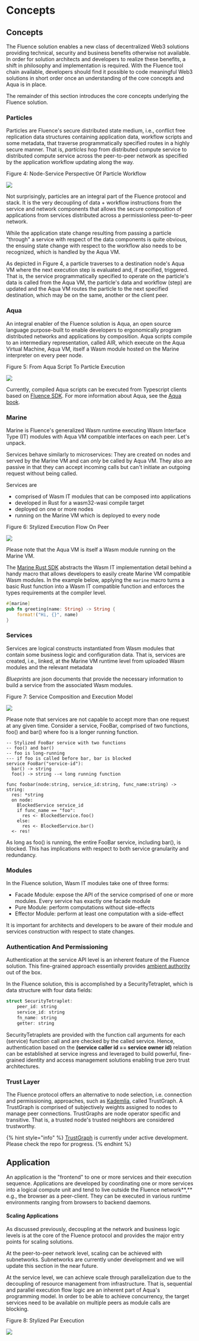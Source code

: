 # Concepts

## Concepts

The Fluence solution enables a new class of decentralized Web3 solutions providing technical, security and business benefits otherwise not available. In order for solution architects and developers to realize these benefits, a shift in philosophy and implementation is required. With the Fluence tool chain available, developers should find it possible to code meaningful Web3 solutions in short order once an understanding of the core concepts and Aqua is in place.

The remainder of this section introduces the core concepts underlying the Fluence solution.

### **Particles**

Particles are Fluence's secure distributed state medium, i.e., conflict free replication data structures containing application data, workflow scripts and some metadata, that traverse programmatically specified routes in a highly secure manner. That is, _particles_ hop from distributed compute service to distributed compute service across the peer-to-peer network as specified by the application workflow updating along the way.

Figure 4: Node-Service Perspective Of Particle Workflow

![](https://i.imgur.com/u4beJgh.png)

Not surprisingly, particles are an integral part of the Fluence protocol and stack. It is the very decoupling of data + workflow instructions from the service and network components that allows the secure composition of applications from services distributed across a permissionless peer-to-peer network.

While the application state change resulting from passing a particle "through" a service with respect of the data components is quite obvious, the ensuing state change with respect to the workflow also needs to be recognized, which is handled by the Aqua VM.

As depicted in Figure 4, a particle traverses to a destination node's Aqua VM where the next execution step is evaluated and, if specified, triggered. That is, the service programmatically specified to operate on the particle's data is called from the Aqua VM, the particle's data and workflow \(step\) are updated and the Aqua VM routes the particle to the next specified destination, which may be on the same, another or the client peer.

### **Aqua**

An integral enabler of the Fluence solution is Aqua, an open source language purpose-built to enable developers to ergonomically program distributed networks and applications by composition. Aqua scripts compile to an intermediary representation, called AIR, which execute on the Aqua Virtual Machine, Aqua VM, itself a Wasm module hosted on the Marine interpreter on every peer node.

Figure 5: From Aqua Script To Particle Execution

![](.gitbook/assets/image%20%286%29.png)

Currently, compiled Aqua scripts can be executed from Typescript clients based on [Fluence SDK](https://github.com/fluencelabs/fluence-js). For more information about Aqua, see the [Aqua book](https://doc.fluence.dev/aqua-book/).

### **Marine**

Marine is Fluence's generalized Wasm runtime executing Wasm Interface Type \(IT\) modules with Aqua VM compatible interfaces on each peer. Let's unpack.

Services behave similarly to microservices: They are created on nodes and served by the Marine VM and can _only_ be called by Aqua VM. They also are passive in that they can accept incoming calls but can't initiate an outgoing request without being called.

Services are

* comprised of Wasm IT modules that can be composed into applications
* developed in Rust for a wasm32-wasi compile target
* deployed on one or more nodes
* running on the Marine VM which is deployed to every node

Figure 6: Stylized Execution Flow On Peer

![](.gitbook/assets/image%20%285%29.png)

Please note that the Aqua VM is itself a Wasm module running on the Marine VM.

The [Marine Rust SDK](https://github.com/fluencelabs/marine-rs-sdk) abstracts the Wasm IT implementation detail behind a handy macro that allows developers to easily create Marine VM compatible Wasm modules. In the example below, applying the `marine` macro turns a basic Rust function into a Wasm IT compatible function and enforces the types requirements at the compiler level.

```rust
#[marine]
pub fn greeting(name: String) -> String {
    format!("Hi, {}", name)
}
```

### **Services**

Services are logical constructs instantiated from Wasm modules that contain some business logic and configuration data. That is, services are created, i.e., linked, at the Marine VM runtime level from uploaded Wasm modules and the relevant metadata

_Blueprints_ are json documents that provide the necessary information to build a service from the associated Wasm modules.

Figure 7: Service Composition and Execution Model

![](.gitbook/assets/image%20%287%29.png)

Please note that services are not capable to accept more than one request at any given time. Consider a service, FooBar, comprised of two functions, foo\(\) and bar\(\) where foo is a longer running function.

```text
-- Stylized FooBar service with two functions
-- foo() and bar()
-- foo is long-running
--- if foo is called before bar, bar is blocked
service FooBar("service-id"):
  bar() -> string
  foo() -> string --< long running function 

func foobar(node:string, service_id:string, func_name:string) -> string:
  res: *string
  on node:
    BlockedService service_id
    if func_name == "foo":
      res <- BlockedService.foo()
    else:
      res <- BlockedService.bar()
  <- res!
```

As long as foo\(\) is running, the entire FooBar service, including bar\(\), is blocked. This has implications with respect to both service granularity and redundancy.

### **Modules**

In the Fluence solution, Wasm IT modules take one of three forms:

* Facade Module: expose the API of the service comprised of one or more modules. Every service has exactly one facade module
* Pure Module: perform computations without side-effects
* Effector Module: perform at least one computation with a side-effect

It is important for architects and developers to be aware of their module and services construction with respect to state changes.

### **Authentication And Permissioning**

Authentication at the service API level is an inherent feature of the Fluence solution. This fine-grained approach essentially provides [ambient authority](https://en.wikipedia.org/wiki/Ambient_authority) out of the box.

In the Fluence solution, this is accomplished by a SecurityTetraplet, which is data structure with four data fields:

```rust
struct SecurityTetraplet:
    peer_id: string
    service_id: string
    fn_name: string
    getter: string
```

SecurityTetraplets are provided with the function call arguments for each \(service\) function call and are checked by the called service. Hence, authentication based on the **\(service caller id == service owner id\)** relation can be established at service ingress and leveraged to build powerful, fine-grained identity and access management solutions enabling true zero trust architectures.

### **Trust Layer**

The Fluence protocol offers an alternative to node selection, i.e. connection and permissioning, approaches, such as [Kademlia](https://en.wikipedia.org/wiki/Kademlia), called TrustGraph. A TrustGraph is comprised of subjectively weights assigned to nodes to manage peer connections. TrustGraphs are node operator specific and transitive. That is, a trusted node's trusted neighbors are considered trustworthy.

{% hint style="info" %}
[TrustGraph](https://github.com/fluencelabs/trust-graph) is currently under active development. Please check the repo for progress.
{% endhint %}

## **Application**

An application is the "frontend" to one or more services and their execution sequence. Applications are developed by coordinating one or more services into a logical compute unit and tend to live outside the Fluence network**,** e.g., the browser as a peer-client. They can be executed in various runtime environments ranging from browsers to backend daemons.

#### **Scaling Applications**

As discussed previously, decoupling at the network and business logic levels is at the core of the Fluence protocol and provides the major entry points for scaling solutions.

At the peer-to-peer network level, scaling can be achieved with subnetworks. Subnetworks are currently under development and we will update this section in the near future.

At the service level, we can achieve scale through parallelization due to the decoupling of resource management from infrastructure. That is, sequential and parallel execution flow logic are an inherent part of Aqua's programming model. In order to be able to achieve concurrency, the target services need to be available on multiple peers as module calls are blocking.

Figure 8: Stylized Par Execution

![](.gitbook/assets/image%20%288%29.png)


